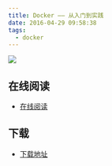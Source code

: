 ```yaml
---
title: Docker —— 从入门到实践
date: 2016-04-29 09:58:38
tags:
  - docker
---
```


![](http://box.kancloud.cn/2015-05-05_55486a21cfd98_173x231.jpg?imageMogr2/thumbnail/173x231!/interlace/1/quality/100)

<!--more-->

## 在线阅读 ##

+ [在线阅读](http://www.kancloud.cn/thinkphp/docker_practice)

## 下载 ##

+ [下载地址](http://www.kancloud.cn/thinkphp/docker_practice)
